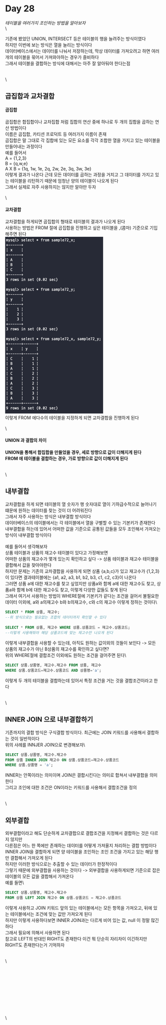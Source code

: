 # Day 28

_테이블을 여러가지 조인하는 방법을 알아보자_\
\


기존에 봤었던 UNION, INTERSECT 등은 테이블의 행을 늘려주는 방식이였다\
하지만 이번에 보는 방식은 열을 늘리는 방식이다\
데이터베이스에서는 데이터를 나눠서 저장하는데, 막상 데이터를 가져오려고 하면 여러 개의 테이블을 묶어서 가져와야하는 경우가 즐비하다\
그래서 테이블을 결합하는 방식에 대해서는 아주 잘 알아둬야 한다는점\
\
\
\


## 곱집합과 교차결합

#### 곱집합

곱집합은 합집합이나 교차집합 처럼 집합의 연산 중에 하나로 두 개의 집합을 곱하는 연산 방법이다\
이름은 곱집합, 카티션 프로덕트 등 여러가지 이름이 존재\
곱집합은 말 그대로 각 집합에 있는 모든 요소를 각각 조합한 열을 가지고 있는 테이블을 만들어내는 과정이다\
예를 들어서\
A = {1,2,3}\
B = {q,w,e}\
A X B = {1q, 1w, 1e, 2q, 2w, 2e, 3q, 3w, 3e}\
이렇게 결과가 나온다 근데 모든 데이터를 곱하는 과정을 거치고 그 데이터를 가지고 있는 테이블을 리턴하기 때문에 엄청난 양의 테이블이 나오게 된다\
그래서 실제로 자주 사용하지는 않지만 알아만 두자\
\
\


#### 교차결합

교차결합을 하게되면 곱집합의 형태로 테이블의 결과가 나오게 된다\
사용하는 방법은 FROM 절에 곱집합을 진행하고 싶은 테이블을 ,(콤마) 기준으로 기입해주면 된다\
![img.png](images/28-1.png)\
이렇게 FROM 에다수의 테이블을 지정하게 되면 교차결합을 진행하게 된다\
\
\


#### UNION 과 결합의 차이

**UNION을 통해서 합집합을 만들었을 경우, 세로 방향으로 값이 더해지게 된다**\
**FROM 에 테이블을 결합하는 경우, 가로 방향으로 값이 더해지게 된다**\
\
\
\


## 내부결합

교차결합을 하게 되면 테이블의 열 숫자가 행 숫자대로 열이 기하급수적으로 늘어나기 떄문에 원하는 데이터를 찾는 것이 더 어려워진다\
그래서 자주 사용하는 방식은 내부결합 방식이다\
데이터베이스의 테이블에서는 각 테이블에서 열을 구별할 수 있는 기본키가 존재한다\
내부결합을 하는데 있어서 어떠한 값을 기준으로 공통된 값들을 모두 조인해서 가져오는 방식이 내부결합 방식이다\
\
예를 들어서 생각해보자\
상품 테이블과 상품의 재고수 테이블이 있다고 가정해보면\
어떠한 상품의 재고수가 몇개 있는지 확인하고 싶다 -> 상품 테이블과 재고수 테이블을 결합해서 값을 찾아야한다\
하지만 문제는 기존의 교차결합을 사용하게 되면 상품 {a,b,c}가 있고 재고수가 {1,2,3}이 있다면 결과테이블에는 {a1, a2, a3, b1, b2, b3, c1, c2, c3}이 나온다\
그러면 상품 a에 대한 재고수를 찾고 싶었지만 상품a와 함께 a에 대한 재고수도 찾고, 상품a와 함께 b에 대한 재고수도 찾고, 이렇게 다양한 값들도 찾게 된다\
그래서 여기서 사용하는 방법이 WHERE절에 기본키가 같다는 조건을 걸어서 불필요한 데이터 이외에, a와 a의재고수 b와 b의재고수, c와 c의 재고수 이렇게 정하는 것이다\


```sql
SELECT * FROM 상품, 재고수;
--위 방식으로는 필요없는 조합의 데이터까지 확인할 수 있다

SELECT * FROM 상품, 재고수 WHERE 상품.상품코드 = 재고수.상품코드;
--이렇게 사용해줘야 해당 상품코드에 맞는 재고수만 나오게 된다 
```

이렇게 내부결합을 사용할 수 있는데, 아직도 원하는 값이외의 것들이 보인다 -> 모든 상품의 재고수가 아닌 B상품의 재고수를 확인하고 싶다면?\
위의 WHERE절에 결합조건 이외에도 원하는 조건을 걸어주면 된다\


```sql
SELECT 상품.상품명, 재고수.재고수 FROM 상품, 재고수
WHERE 상품.상품코드=재고수.상품코드 AND 상품명='a';
```

이렇게 두 개의 테이블을 결합하는데 있어서 특정 조건을 거는 것을 결합조건이라고 한다\
\
\
\


## INNER JOIN 으로 내부결합하기

기존까지의 결합 방식은 구식결합 방식이다. 최근에는 JOIN 키워드를 사용해서 결합하는 것이 일반적이다\
위의 사례를 INNJER JOIN으로 변경해보자\


```sql
SELECT 상품.상품명, 재고수.재고수
FROM 상품 INNER JOIN 재고수 ON 상품.상품코드=재고수.상품코드
WHERE 상품.상품명 = 'a';
```

INNER는 안쪽이라는 의미이며 JOIN은 결합시킨다는 의미로 합쳐서 내부결합을 의미한다\
그리고 조인에 대한 조건은 ON이라는 키워드를 사용해서 결합조건을 정의\
\
\
\


## 외부결합

외부결합이라고 해도 단순하게 교차결합으로 결합조건을 지정해서 결합하는 것은 다르지 않지만\
다른점은 어느 한 쪽에만 존재하는 데이터를 어떻게 가져올지 처리하는 결합 방법이다\
INNER JOIN을 결합하게 되면 양 테이블을 조인하는 조인 조건을 가지고 있는 해당 행만 결합해서 가져오게 된다\
하지만 이러한 방식으로는 추출할 수 있는 데이터가 한정적이다\
그렇기 때문에 외부결합을 사용하는 것이다 -> 외부결합을 사용하게되면 기준으로 잡은 테이블의 모든 값을 결합해서 가져온다\
예를 들면\


```sql
SELECT 상품.상품명, 재고수.재고수
FROM 상품 LEFT JOIN 재고수 ON 상품.상품코드 = 재고수.상품코드 
```

이렇게 사용하고 JOIN 키워드 앞의 있는 테이블에서는 모든 항목을 가져오고, 뒤에 있는 테이블에서는 조건에 맞는 값만 가져오게 된다\
하지만 이렇게 사용하다보면 INNER JOIN과는 다르게 비어 있는 값, null 이 정말 많긴 하다\
그래서 필요에 의해서 사용하면 된다\
참고로 LEFT의 반대인 RIGHT도 존재한다 이건 뭐 단순히 자리차이 이긴하지만 RIGHT도 존재한다는거 기억하자\
\
\
\


\
\
\
\
\
\
\
\
\
\
